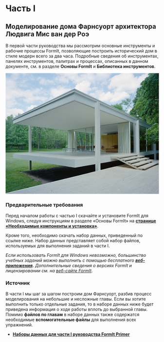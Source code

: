 # Часть I

## Моделирование дома Фарнсуорт архитектора Людвига Мис ван дер Роэ

В первой части руководства мы рассмотрим основные инструменты и рабочие процессы FormIt, позволяющие построить исторический дом в стиле модерн всего за два часа. Подробные сведения об инструментах, панелях инструментов, палитрах и процессах, описанных в данном документе, см. в разделе **Основы FormIt** и **Библиотека инструментов**.

![Дом Фарнсуорт](../../.gitbook/assets/49e004f3-d500-4890-9188-e8a87c1e396a-2.png)

### Предварительные требования

Перед началом работы с частью I скачайте и установите FormIt для Windows, следуя инструкциям в разделе «Основы FormIt» на [**странице «Необходимые компоненты и установка»**](../../formit-introduction/prerequisites-and-installation.md).

Кроме того, необходимо скачать набор данных, приведенный по ссылке ниже. Набор данных представляет собой набор файлов, используемых для выполнения заданий в части I.

_Если использовать FormIt для Windows невозможно, большинство учебных заданий можно выполнить с помощью бесплатного_ [_**веб-приложения**_](https://formit.autodesk.com/app)_**.** Дополнительные сведения о версиях FormIt и лицензировании см. на_ [_веб-сайте FormIt_](https://formit.autodesk.com).

### Источник

В части I мы шаг за шагом построим дом Фарнсуорт, разбив процесс моделирования на небольшие и несложные главы. Если вы хотите выполнить только отдельные задания, то в наборе данных ниже будет приведена информация о ходе работы вплоть до выбранной главы. Помимо **файлов по главам** в наборе данных также содержатся необходимые **вспомогательные файлы** для выполнения всех упражнений.

* [**Наборы данных для части I руководства FormIt Primer**](https://formit-help.s3.amazonaws.com/FormIt+Primer+Part+1+Datasets.zip)
